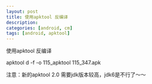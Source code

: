 ```yaml
---
layout: post
title: 使用apktool 反编译
description: 
categories: [android, cm]
tags: [android, apktool]
---
```



使用apktool 反编译

apktool d -f -o 115_apktool 115_347.apk

注意：新的apktool 2.0 需要jdk版本较高，jdk6是不行了～～

